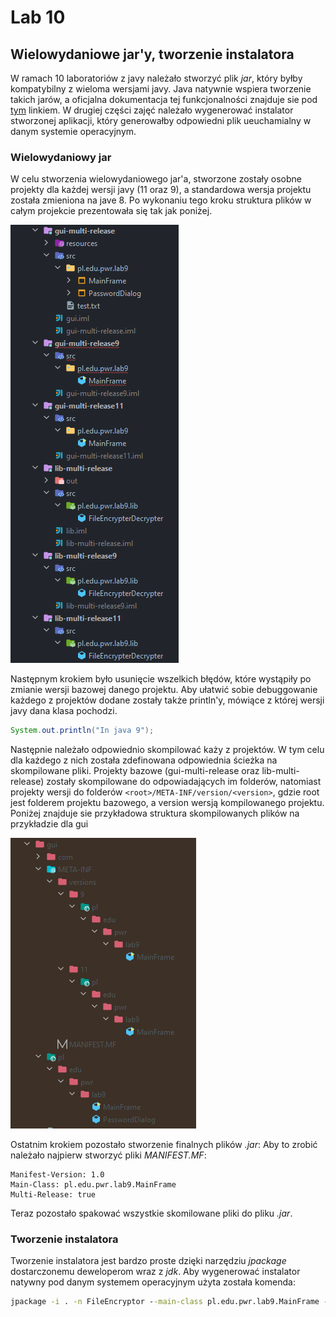 # Lab 10
## Wielowydaniowe jar'y, tworzenie instalatora

W ramach 10 laboratoriów z javy należało stworzyć plik *jar*, który byłby kompatybilny z wieloma wersjami javy.
Java natywnie wspiera tworzenie takich jarów, a oficjalna dokumentacja tej funkcjonalności znajduje sie pod [tym](https://openjdk.java.net/jeps/238) linkiem.
W drugiej części zajęć należało wygenerować instalator stworzonej aplikacji, który generowałby odpowiedni plik ueuchamialny w danym systemie operacyjnym.

### Wielowydaniowy jar
W celu stworzenia wielowydaniowego jar'a, stworzone zostały osobne projekty dla każdej wersji javy (11 oraz 9), a standardowa wersja projektu została zmieniona na jave 8.
Po wykonaniu tego kroku struktura plików w całym projekcie prezentowała się tak jak poniżej.

![](assets/struct.png)

Następnym krokiem było usunięcie wszelkich błędów, które wystąpiły po zmianie wersji bazowej danego projektu.
Aby ułatwić sobie debuggowanie każdego z projektów dodane zostały także println'y, mówiące z której wersji javy dana klasa pochodzi.

```java
System.out.println("In java 9");
```

Następnie należało odpowiednio skompilować każy z projektów. W tym celu dla każdego z nich została zdefinowana odpowiednia ścieżka na skompilowane pliki.
Projekty bazowe (gui-multi-release oraz lib-multi-release) zostały skompilowane do odpowiadających im folderów, natomiast projekty wersji do folderów ``<root>/META-INF/version/<version>``, gdzie root jest folderem projektu bazowego, a version wersją kompilowanego projektu. 
Poniżej znajduje sie przykładowa struktura skompilowanych plików na przykładzie dla gui

![](assets/out.png)

Ostatnim krokiem pozostało stworzenie finalnych plików *.jar*:
Aby to zrobić należało najpierw stworzyć pliki *MANIFEST.MF*:

```
Manifest-Version: 1.0  
Main-Class: pl.edu.pwr.lab9.MainFrame  
Multi-Release: true
```

Teraz pozostało spakować wszystkie skomilowane pliki do pliku *.jar*.

### Tworzenie instalatora
Tworzenie instalatora jest bardzo proste dzięki narzędziu *jpackage* dostarczonemu deweloperom wraz z *jdk*. Aby wygenerować instalator natywny pod danym systemem operacyjnym użyta została komenda:
```bat
jpackage -i . -n FileEncryptor --main-class pl.edu.pwr.lab9.MainFrame --main-jar Multi-Release-Enc-Dec-Gui.jar
```
